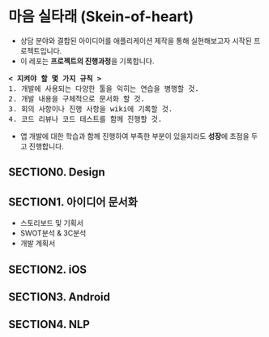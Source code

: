 # 마음 실타래 (Skein-of-heart)
* 상담 분야와 결합된 아이디어를 애플리케이션 제작을 통해 실현해보고자 시작된 프로젝트입니다.
* 이 레포는 <b>프로젝트의 진행과정</b>을 기록합니다.
<pre>
<b>< 지켜야 할 몇 가지 규칙 ></b>
1. 개발에 사용되는 다양한 툴을 익히는 연습을 병행할 것.
2. 개발 내용을 구체적으로 문서화 할 것.
3. 회의 사항이나 진행 사항을 wiki에 기록할 것.
4. 코드 리뷰나 코드 테스트를 함께 진행할 것.
</pre>
* 앱 개발에 대한 학습과 함께 진행하여 부족한 부분이 있을지라도 <b>성장</b>에 초점을 두고 진행합니다.

## SECTION0. Design
## SECTION1. 아이디어 문서화
* 스토리보드 및 기획서
* SWOT분석 & 3C분석
* 개발 계획서
## SECTION2. iOS
## SECTION3. Android
## SECTION4. NLP
